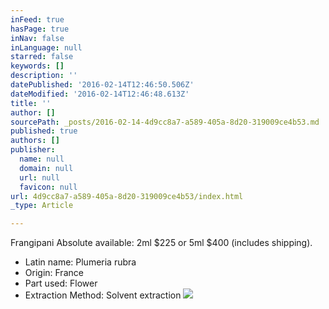 ```yaml
---
inFeed: true
hasPage: true
inNav: false
inLanguage: null
starred: false
keywords: []
description: ''
datePublished: '2016-02-14T12:46:50.506Z'
dateModified: '2016-02-14T12:46:48.613Z'
title: ''
author: []
sourcePath: _posts/2016-02-14-4d9cc8a7-a589-405a-8d20-319009ce4b53.md
published: true
authors: []
publisher:
  name: null
  domain: null
  url: null
  favicon: null
url: 4d9cc8a7-a589-405a-8d20-319009ce4b53/index.html
_type: Article

---
```

Frangipani Absolute available: 2ml $225 or 5ml $400 (includes shipping).

* Latin name: Plumeria rubra
* Origin: France
* Part used: Flower
* Extraction Method: Solvent extraction
![](https://the-grid-user-content.s3-us-west-2.amazonaws.com/e09c78c5-14a6-4aed-8983-109da523c63b.jpg)